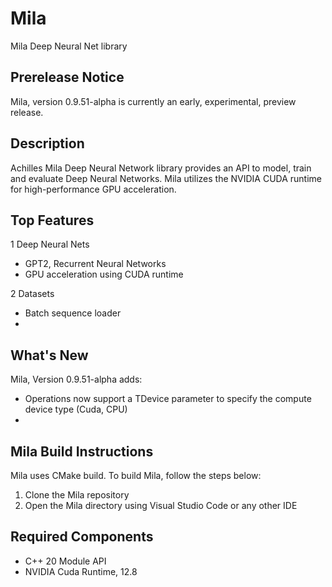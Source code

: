 # Mila
Mila Deep Neural Net library

## Prerelease Notice
Mila, version 0.9.51-alpha is currently an early, experimental, preview release.


## Description
Achilles Mila Deep Neural Network library provides an API to model, train and evaluate
Deep Neural Networks. Mila utilizes the NVIDIA CUDA runtime for high-performance GPU acceleration.

## Top Features
1 Deep Neural Nets
  * GPT2, Recurrent Neural Networks
  * GPU acceleration using CUDA runtime

2 Datasets
  * Batch sequence loader
  *
 
## What's New

Mila, Version 0.9.51-alpha adds:
* Operations now support a TDevice parameter to specify the compute device type (Cuda, CPU)
* 

## Mila Build Instructions
Mila uses CMake build. To build Mila, follow the steps below:

1. Clone the Mila repository
2. Open the Mila directory using Visual Studio Code or any other IDE

## Required Components
* C++ 20 Module API
* NVIDIA Cuda Runtime, 12.8

